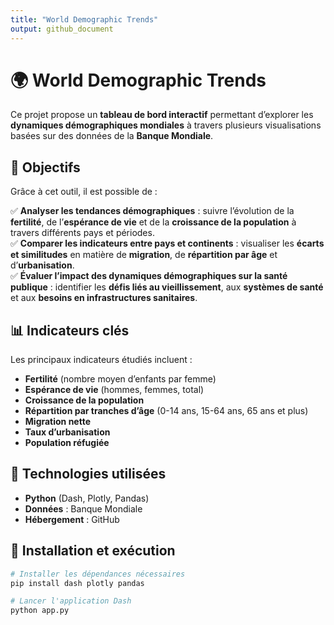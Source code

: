 ```yaml
---
title: "World Demographic Trends"
output: github_document
---
```


# 🌍 World Demographic Trends  

Ce projet propose un **tableau de bord interactif** permettant d’explorer les **dynamiques démographiques mondiales** à travers plusieurs visualisations basées sur des données de la **Banque Mondiale**.  

## 🎯 Objectifs  
Grâce à cet outil, il est possible de :  

✅ **Analyser les tendances démographiques** : suivre l’évolution de la **fertilité**, de l’**espérance de vie** et de la **croissance de la population** à travers différents pays et périodes.  
✅ **Comparer les indicateurs entre pays et continents** : visualiser les **écarts et similitudes** en matière de **migration**, de **répartition par âge** et d’**urbanisation**.  
✅ **Évaluer l’impact des dynamiques démographiques sur la santé publique** : identifier les **défis liés au vieillissement**, aux **systèmes de santé** et aux **besoins en infrastructures sanitaires**.  

## 📊 Indicateurs clés  
Les principaux indicateurs étudiés incluent :  
- **Fertilité** (nombre moyen d’enfants par femme)  
- **Espérance de vie** (hommes, femmes, total)  
- **Croissance de la population**  
- **Répartition par tranches d’âge** (0-14 ans, 15-64 ans, 65 ans et plus)  
- **Migration nette**  
- **Taux d’urbanisation**  
- **Population réfugiée**  

## 🚀 Technologies utilisées  
- **Python** (Dash, Plotly, Pandas)  
- **Données** : Banque Mondiale  
- **Hébergement** : GitHub  

## 📌 Installation et exécution  

```python
# Installer les dépendances nécessaires
pip install dash plotly pandas

# Lancer l'application Dash
python app.py
